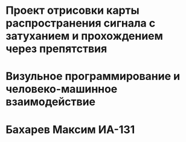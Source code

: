 # Проект отрисовки карты распространения сигнала с затуханием и прохождением через препятствия
# Визульное программирование и человеко-машинное взаимодействие
# Бахарев Максим ИА-131
